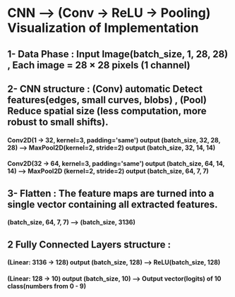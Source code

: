 # CNN --> (Conv → ReLU → Pooling) Visualization of Implementation

## 1- Data Phase : Input Image(batch_size, 1, 28, 28) , Each image = 28 × 28 pixels (1 channel)

## 2- CNN structure : (Conv) automatic Detect features(edges, small curves, blobs) , (Pool) Reduce spatial size (less computation, more robust to small shifts).
#### Conv2D(1 → 32, kernel=3, padding='same') output (batch_size, 32, 28, 28) --> MaxPool2D(kernel=2, stride=2) output (batch_size, 32, 14, 14)
#### Conv2D(32 → 64, kernel=3, padding='same') output (batch_size, 64, 14, 14) --> MaxPool2D (kernel=2, stride=2) output (batch_size, 64, 7, 7)

## 3- Flatten : The feature maps are turned into a single vector containing all extracted features.
#### (batch_size, 64, 7, 7) --> (batch_size, 3136)

## 2 Fully Connected Layers structure : 
#### (Linear: 3136 → 128) output (batch_size, 128) --> ReLU(batch_size, 128)
#### (Linear: 128 → 10) output (batch_size, 10) --> Output vector(logits) of 10 class(numbers from 0 - 9)
